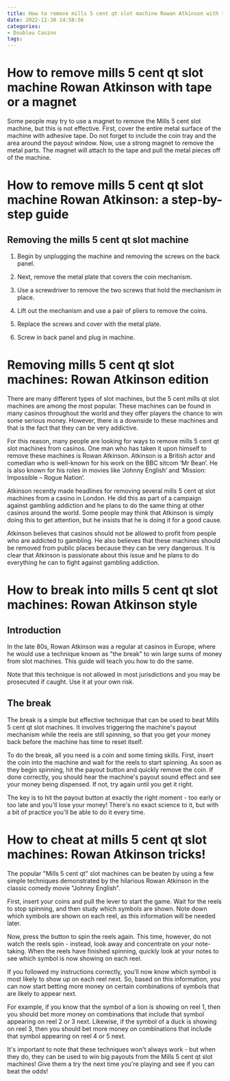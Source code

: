 ```yaml
---
title: How to remove mills 5 cent qt slot machine Rowan Atkinson with tape or a magnet
date: 2022-12-30 14:58:56
categories:
- Doubleu Casino
tags:
---
```



# How to remove mills 5 cent qt slot machine Rowan Atkinson with tape or a magnet

Some people may try to use a magnet to remove the Mills 5 cent slot machine, but this is not effective. First, cover the entire metal surface of the machine with adhesive tape. Do not forget to include the coin tray and the area around the payout window. Now, use a strong magnet to remove the metal parts. The magnet will attach to the tape and pull the metal pieces off of the machine.

# How to remove mills 5 cent qt slot machine Rowan Atkinson: a step-by-step guide

 ## Removing the mills 5 cent qt slot machine

1. Begin by unplugging the machine and removing the screws on the back panel.

2. Next, remove the metal plate that covers the coin mechanism.

3. Use a screwdriver to remove the two screws that hold the mechanism in place.

4. Lift out the mechanism and use a pair of pliers to remove the coins.

5. Replace the screws and cover with the metal plate.

6. Screw in back panel and plug in machine.

# Removing mills 5 cent qt slot machines: Rowan Atkinson edition

There are many different types of slot machines, but the 5 cent mills qt slot machines are among the most popular. These machines can be found in many casinos throughout the world and they offer players the chance to win some serious money. However, there is a downside to these machines and that is the fact that they can be very addictive.

For this reason, many people are looking for ways to remove mills 5 cent qt slot machines from casinos. One man who has taken it upon himself to remove these machines is Rowan Atkinson. Atkinson is a British actor and comedian who is well-known for his work on the BBC sitcom ‘Mr Bean’. He is also known for his roles in movies like ‘Johnny English’ and ‘Mission: Impossible – Rogue Nation’.

Atkinson recently made headlines for removing several mills 5 cent qt slot machines from a casino in London. He did this as part of a campaign against gambling addiction and he plans to do the same thing at other casinos around the world. Some people may think that Atkinson is simply doing this to get attention, but he insists that he is doing it for a good cause.

Atkinson believes that casinos should not be allowed to profit from people who are addicted to gambling. He also believes that these machines should be removed from public places because they can be very dangerous. It is clear that Atkinson is passionate about this issue and he plans to do everything he can to fight against gambling addiction.

# How to break into mills 5 cent qt slot machines: Rowan Atkinson style

## Introduction

In the late 80s, Rowan Atkinson was a regular at casinos in Europe, where he would use a technique known as "the break" to win large sums of money from slot machines. This guide will teach you how to do the same.

Note that this technique is not allowed in most jurisdictions and you may be prosecuted if caught. Use it at your own risk.

## The break

The break is a simple but effective technique that can be used to beat Mills 5 cent qt slot machines. It involves triggering the machine's payout mechanism while the reels are still spinning, so that you get your money back before the machine has time to reset itself.

To do the break, all you need is a coin and some timing skills. First, insert the coin into the machine and wait for the reels to start spinning. As soon as they begin spinning, hit the payout button and quickly remove the coin. If done correctly, you should hear the machine's payout sound effect and see your money being dispensed. If not, try again until you get it right.

The key is to hit the payout button at exactly the right moment - too early or too late and you'll lose your money! There's no exact science to it, but with a bit of practice you'll be able to do it every time.

# How to cheat at mills 5 cent qt slot machines: Rowan Atkinson tricks!

The popular "Mills 5 cent qt" slot machines can be beaten by using a few simple techniques demonstrated by the hilarious Rowan Atkinson in the classic comedy movie "Johnny English".

First, insert your coins and pull the lever to start the game. Wait for the reels to stop spinning, and then study which symbols are shown. Note down which symbols are shown on each reel, as this information will be needed later.

Now, press the button to spin the reels again. This time, however, do not watch the reels spin - instead, look away and concentrate on your note-taking. When the reels have finished spinning, quickly look at your notes to see which symbol is now showing on each reel.

If you followed my instructions correctly, you'll now know which symbol is most likely to show up on each reel next. So, based on this information, you can now start betting more money on certain combinations of symbols that are likely to appear next.

For example, if you know that the symbol of a lion is showing on reel 1, then you should bet more money on combinations that include that symbol appearing on reel 2 or 3 next. Likewise, if the symbol of a duck is showing on reel 3, then you should bet more money on combinations that include that symbol appearing on reel 4 or 5 next.

It's important to note that these techniques won't always work - but when they do, they can be used to win big payouts from the Mills 5 cent qt slot machines! Give them a try the next time you're playing and see if you can beat the odds!